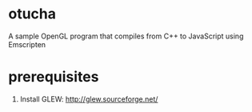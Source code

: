 otucha
======

A sample OpenGL program that compiles from C++ to JavaScript using Emscripten

prerequisites
=============
1. Install GLEW: http://glew.sourceforge.net/
